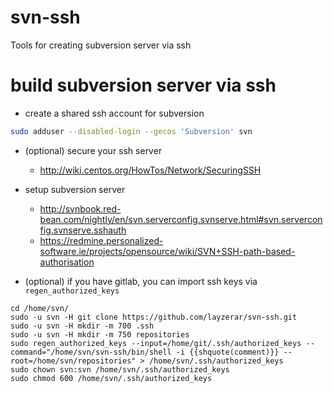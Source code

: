 # svn-ssh
Tools for creating subversion server via ssh

# build subversion server via ssh

- create a shared ssh account for subversion
```bash
sudo adduser --disabled-login --gecos 'Subversion' svn
```

- (optional) secure your ssh server
  - http://wiki.centos.org/HowTos/Network/SecuringSSH

- setup subversion server
  - http://svnbook.red-bean.com/nightly/en/svn.serverconfig.svnserve.html#svn.serverconfig.svnserve.sshauth
  - https://redmine.personalized-software.ie/projects/opensource/wiki/SVN+SSH-path-based-authorisation

- (optional) if you have gitlab, you can import ssh keys via `regen_authorized_keys`

```shell
cd /home/svn/
sudo -u svn -H git clone https://github.com/layzerar/svn-ssh.git
sudo -u svn -H mkdir -m 700 .ssh
sudo -u svn -H mkdir -m 750 repositories
sudo regen_authorized_keys --input=/home/git/.ssh/authorized_keys --command="/home/svn/svn-ssh/bin/shell -i {{shquote(comment)}} --root=/home/svn/repositories" > /home/svn/.ssh/authorized_keys
sudo chown svn:svn /home/svn/.ssh/authorized_keys
sudo chmod 600 /home/svn/.ssh/authorized_keys
```
